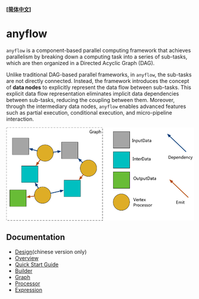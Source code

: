 **[[简体中文]](README.zh-cn.md)**

# anyflow

`anyflow` is a component-based parallel computing framework that achieves parallelism by breaking down a computing task into a series of sub-tasks, which are then organized in a Directed Acyclic Graph (DAG).

Unlike traditional DAG-based parallel frameworks, in `anyflow`, the sub-tasks are not directly connected. Instead, the framework introduces the concept of **data nodes** to explicitly represent the data flow between sub-tasks. This explicit data flow representation eliminates implicit data dependencies between sub-tasks, reducing the coupling between them. Moreover, through the intermediary data nodes, `anyflow` enables advanced features such as partial execution, conditional execution, and micro-pipeline interaction.

![anyflow logic](images/anyflow_logic.png)

## Documentation

- [Design](design.pdf)(chinese version only)
- [Overview](overview.en.md)
- [Quick Start Guide](quick_start.en.md)
- [Builder](builder.en.md)
- [Graph](graph.en.md)
- [Processor](processor.md)
- [Expression](expression.md)
